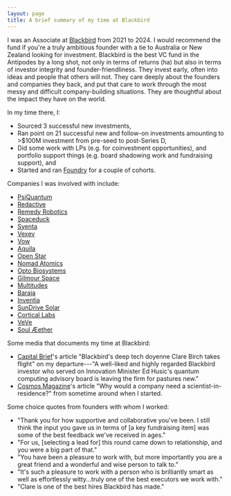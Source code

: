 ```yaml
---
layout: page
title: A brief summary of my time at Blackbird
---
```


I was an Associate at [Blackbird](https://blackbird.vc) from 2021 to 2024. I would recommend the fund if you're a truly ambitious founder with a tie to Australia or New Zealand looking for investment. Blackbird is the best VC fund in the Antipodes by a long shot, not only in terms of returns (ha) but also in terms of investor integrity and founder-friendliness. They invest early, often into ideas and people that others will not. They care deeply about the founders and companies they back, and put that care to work through the most messy and difficult company-building situations. They are thoughtful about the impact they have on the world.

In my time there, I:
- Sourced 3 successful new investments, 
- Ran point on 21 successful new and follow-on investments amounting to >$100M investment from pre-seed to post-Series D,
- Did some work with LPs (e.g. for coinvestment opportunities), and portfolio support things (e.g. board shadowing work and fundraising support), and
- Started and ran [Foundry](https://clarebir.ch/foundry) for a couple of cohorts.

Companies I was involved with include:
- [PsiQuantum](https://psiquantum.com)
- [Redactive](https://www.redactive.ai/)
- [Remedy Robotics](https://www.remedyrobotics.com/)
- [Spaceduck](https://spaceduck.com)
- [Syenta](https://www.syenta.com)
- [Vexev](https://www.vexev.com/)
- [Vow](https://www.eatvow.com/)
- [Aquila](https://aquila.earth)
- [Open Star](https://openstar.tech)
- [Nomad Atomics](https://www.nomadatomics.com/)
- [Opto Biosystems](https://www.opto.bio/)
- [Gilmour Space](https://www.gspace.com/)
- [Multitudes](https://www.multitudes.co/) 
- [Baraja](https://www.baraja.com/en) 
- [Inventia](https://inventia.life/)
- [SunDrive Solar](https://www.sundrivesolar.com/)
- [Cortical Labs](https://corticallabs.com/)
- [VeVe](https://www.veve.me/)
- [Soul Æether](https://x.com/soulaether_?lang=en)

Some media that documents my time at Blackbird:
- [Capital Brief](https://www.capitalbrief.com/article/blackbirds-scientist-in-residence-clare-birch-takes-flight-633885b5-0b03-4356-980b-c9b9e71d6822/preview/)'s article "Blackbird's deep tech doyenne Clare Birch takes flight" on my departure---"A well-liked and highly regarded Blackbird investor who served on Innovation Minister Ed Husic's quantum computing advisory board is leaving the firm for pastures new."
- [Cosmos Magazine](https://cosmosmagazine.com/people/culture/blackbird-scientist-in-residence/)'s article "Why would a company need a scientist-in-residence?" from sometime around when I started.

Some choice quotes from founders with whom I worked:
- "Thank you for how supportive and collaborative you've been. I still think the input you gave us in terms of [a key fundraising item] was some of the best feedback we've received in ages."
- "For us, [selecting a lead for] this round came down to relationship, and you were a big part of that."
- "You have been a pleasure to work with, but more importantly you are a great friend and a wonderful and wise person to talk to."
- "It's such a pleasure to work with a person who is brilliantly smart as well as effortlessly witty...truly one of the best executors we work with."
- "Clare is one of the best hires Blackbird has made."
